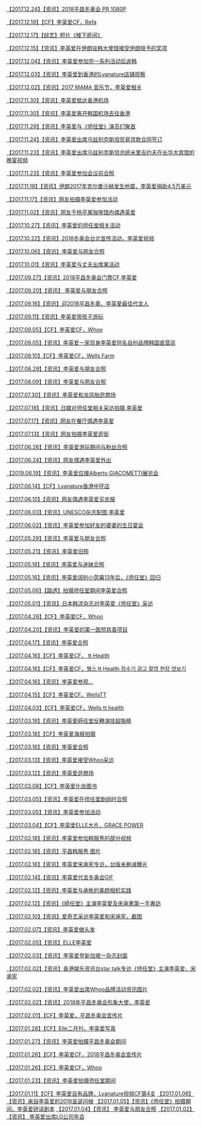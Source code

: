 <a href="https://weibo.com/3965220781/FBabUeJGh" rel="nofollow">【2017.12.24】【资讯】2018平昌冬奥会 PR 1080P</a>

<a href="https://weibo.com/6493535909/Ilx2mdzAt" rel="nofollow">【2017.12.19】【CF】李英爱CF，Refa</a>

<a href="https://weibo.com/6493535909/I8T1Rg7Ts" rel="nofollow">【2017.12.17】【综艺】短片《楼下房间》</a>

<a href="https://weibo.com/6493535909/HrI9fFnsV" rel="nofollow">【2017.12.15】【资讯】李英爱在伊朗驻韩大使馆接受伊朗授予的奖项</a>

<a href="https://weibo.com/ttarticle/p/show?id=2309404399380177223938" rel="nofollow">【2017.12.04】【资讯】李英爱参加完一系列活动后返韩</a>

<a href="https://weibo.com/ttarticle/p/show?id=2309404399382282764320" rel="nofollow">【2017.12.03】【资讯】李英爱到香港的Lyanature店铺视察</a>

<a href="https://weibo.com/ttarticle/p/show?id=2309404407358464852146" rel="nofollow">【2017.12.02】【资讯】2017 MAMA 音乐节，李英爱相关</a>

<a href="http://t.cn/RY9qNNE?m=4180180484174965&amp;u=3965220781" rel="nofollow">【2017.11.30】【资讯】李英爱抵达香港机场</a>

<a href="http://t.cn/RYa2xXQ?m=4179743388149403&amp;u=3965220781" rel="nofollow">【2017.11.30】【资讯】李英爱离开韩国机场去往香港</a>

<a href="https://weibo.com/ttarticle/p/show?id=2309404399385323634807" rel="nofollow">【2017.11.29】【资讯】李英爱与《师任堂》演员们聚首</a>

<a href="https://weibo.com/ttarticle/p/show?id=2309404399385805979782" rel="nofollow">【2017.11.24】【资讯】李英爱出席乌兹别克斯坦贸易贷款合同签订</a>

<a href="http://t.cn/ESLTXeg?m=4366060825886497&amp;u=6493535909" rel="nofollow">【2017.11.23】【资讯】李英爱出席乌兹别克斯坦总统米里吉约夫在长华大宾馆的晚宴视频</a>

<a href="https://weibo.com/ttarticle/p/show?id=2309404399388087681044" rel="nofollow">【2017.11.23】【资讯】李英爱参加会议前合照</a>

<a href="https://weibo.com/6518522740/Jl1G4jwoW" rel="nofollow">【2017.11.19】【资讯】伊朗2017年克尔曼沙赫发生地震，李英爱捐助4.5万美元</a>

<a href="https://weibo.com/ttarticle/p/show?id=2309404399388599386440" rel="nofollow">【2017.11.17】【资讯】网友拍摄李英爱参加活动</a>

<a href="https://weibo.com/3965220781/IzXGID7uw" rel="nofollow">【2017.11.02】【资讯】网友于杨平某咖啡馆内偶遇英爱</a>

<a href="https://weibo.com/ttarticle/p/show?id=2309404399390671372362" rel="nofollow">【2017.10.27】【资讯】李英爱的师任堂相关活动</a>

<a href="https://v.youku.com/v_show/id_XMzEwMzA5Nzk4NA==" rel="nofollow">【2017.10.22】【资讯】2018冬奥会台北宣传活动，李英爱视频</a>

<a href="https://weibo.com/ttarticle/p/show?id=2309404399392311345229" rel="nofollow">【2017.10.06】【资讯】李英爱与网友合照</a>

<a href="https://weibo.com/ttarticle/p/show?id=2309404403385842401379" rel="nofollow">【2017.10.01】【资讯】李英爱与丈夫出席某活动</a>

<a href="https://weibo.com/ttarticle/p/show?id=2309404403387587231776" rel="nofollow">【2017.09.27】【资讯】2018平昌冬奥会门票CF,李英爱</a>

<a href="https://weibo.com/ttarticle/p/show?id=2309404403388820357195" rel="nofollow">【2017.09.20】【资讯】 李英爱与朋友合照</a>

<a href="http://t.cn/Ai9TZvlT" rel="nofollow">【2017.09.16】【资讯】迎2018平昌冬奧，李英愛最佳代言人</a>

<a href="https://weibo.com/ttarticle/p/show?id=2309404403393190821992" rel="nofollow">【2017.09.11】【资讯】李英爱带孩子游玩</a>

<a href="https://weibo.com/6493535909/IlnJwuIdk" rel="nofollow">【2017.09.05】【CF】李英爱CF，Whoo</a>

<a href="https://weibo.com/ttarticle/p/show?id=2309404403394474278985" rel="nofollow">【2017.09.05】【资讯】李英爱一家现身李英爱同名自创品牌韩国直营店</a>

<a href="https://weibo.com/6493535909/I6uhK1oBO" rel="nofollow">【2017.09.10】【CF】李英爱CF，Wells Farm</a>

<a href="https://weibo.com/ttarticle/p/show?id=2309404403395774513264" rel="nofollow">【2017.08.29】【资讯】李英爱与朋友合照</a>

<a href="https://weibo.com/ttarticle/p/show?id=2309404403426581676287" rel="nofollow">【2017.08.09】【资讯】李英爱与网友合照</a>

<a href="https://weibo.com/ttarticle/p/show?id=2309404403427596697847" rel="nofollow">【2017.07.30】【资讯】李英爱和龙凤胎逛商场</a>

<a href="https://weibo.com/ttarticle/p/show?id=2309404403428490084445" rel="nofollow">【2017.07.18】【资讯】日媒对师任堂相关采访拍摄,李英爱</a>

<a href="https://weibo.com/ttarticle/p/show?id=2309404403429270224898" rel="nofollow">【2017.07.17】【资讯】网友在餐厅偶遇李英爱</a>

<a href="https://v-wb.youku.com/v_show/id_XMjg4ODIzNTc0MA==.html" rel="nofollow">【2017.07.13】【资讯】网友拍摄李英爱逛街</a>

<a href="https://weibo.com/ttarticle/p/show?id=2309404403479929028850" rel="nofollow">【2017.06.26】【资讯】李英爱游玩期间与粉丝合照</a>

<a href="https://weibo.com/ttarticle/p/show?id=2309404403486090461383" rel="nofollow">【2017.06.24】【资讯】网友偶遇李英爱外出</a>

<a href="https://weibo.com/ttarticle/p/show?id=2309404403490486091936" rel="nofollow">【2019.06.19】【资讯】李英爱应援Alberto GIACOMETTI展览会</a>

<a href="https://weibo.com/6493535909/I6s2W8eyh" rel="nofollow">【2017.06.14】【CF】Lyanature香港中环店</a>

<a href="https://weibo.com/ttarticle/p/show?id=2309404403491283009763" rel="nofollow">【2017.06.10】【资讯】网友偶遇李英爱买衣服</a>

<a href="https://weibo.com/ttarticle/p/show?id=2309404403491756965958" rel="nofollow">【2017.06.03】【资讯】UNESCO杂志配图,李英爱</a>

<a href="https://weibo.com/ttarticle/p/show?id=2309404403492386111505" rel="nofollow">【2017.06.02】【资讯】李英爱参加好友的婆婆的生日宴会</a>

<a href="https://weibo.com/ttarticle/p/show?id=2309404403493208195203" rel="nofollow">【2017.05.29】【资讯】李英爱与朋友合照</a>

<a href="https://weibo.com/ttarticle/p/show?id=2309404405593195544658" rel="nofollow">【2017.05.21】【资讯】李英爱旧照</a>

<a href="https://weibo.com/ttarticle/p/show?id=2309404405593820495999" rel="nofollow">【2017.05.18】【资讯】李英爱与迷妹合照</a>

<a href="http://t.cn/ESyZhLz?m=4366073547261204&amp;u=6493535909" rel="nofollow">【2017.05.16】【资讯】李英爱阔别小荧幕13年后，《师任堂》回归</a>

<a href="https://weibo.com/ttarticle/p/show?id=2309404405594747437150" rel="nofollow">【2017.05.06】【路透】拍摄师任堂期间李英爱合照</a>

<a href="https://weibo.com/ttarticle/p/show?id=2309404405595548549192" rel="nofollow">【2017.05.01】【资讯】日本韩流杂志对李英爱《师任堂》采访</a>

<a href="https://weibo.com/6493535909/IldVBBr8D" rel="nofollow">【2017.04.26】【CF】李英爱CF，Whoo</a>

<a href="https://weibo.com/ttarticle/p/show?id=2309404405596173500732" rel="nofollow">【2017.04.20】【资讯】李英爱的第一医院慈善项目</a>

<a href="https://weibo.com/ttarticle/p/show?id=2309404405596798451843" rel="nofollow">【2017.04.17】【资讯】李英爱合照</a>

<a href="https://weibo.com/6493535909/I6skU6cjc" rel="nofollow">【2017.04.16】【CF】李英爱CF， tt Health</a>

<a href="https://weibo.com/6493535909/I6ss4wqch" rel="nofollow">【2017.04.16】【CF】李英爱CF，웰스 tt Health 정수기 광고 촬영 현장 엿보기</a>

<a href="https://weibo.com/ttarticle/p/show?id=2309404405597427597530" rel="nofollow">【2017.04.16】【资讯】李英爱参观...</a>

<a href="https://weibo.com/6493535909/Il4pKkO6l" rel="nofollow">【2017.04.15】【CF】李英爱CF。WellsTT</a>

<a href="https://weibo.com/6493535909/I6siAw3B7" rel="nofollow">【2017.04.03】【CF】李英爱CF，Wells tt health</a>

<a href="http://t.cn/ESRxVO3?m=4367585330568242&amp;u=6493535909" rel="nofollow">【2017.03.19】【资讯】李英愛師任堂反轉演技超吸睛</a>

<a href="https://weibo.com/ttarticle/p/show?id=2309404405598492950728" rel="nofollow">【2017.03.18】【CF】李英爱海报拍摄</a>

<a href="https://weibo.com/ttarticle/p/show?id=2309404405598983684260" rel="nofollow">【2017.03.16】【资讯】李英爱合照</a>

<a href="https://v.youku.com/v_show/id_XMjYzNDA1MzEyOA==" rel="nofollow">【2017.03.13】【资讯】李英爱接受Whoo采访</a>

<a href="https://weibo.com/ttarticle/p/show?id=2309404405599776407676" rel="nofollow">【2017.03.12】【资讯】李英爱逛商场</a>

<a href="https://weibo.com/ttarticle/p/show?id=2309404408113053696031" rel="nofollow">【2017.03.08】【CF】李英爱化妆图书</a>

<a href="https://tieba.baidu.com/p/6233610008" rel="nofollow">【2017.03.05】【资讯】李英爱在师任堂剧组时合照</a>

<a href="https://tieba.baidu.com/p/6233612260" rel="nofollow">【2017.03.05】【资讯】李英爱参加活动</a>

<a href="https://v.youku.com/v_show/id_XMjU3MTM0OTA4NA==" rel="nofollow">【2017.03.04】【CF】李英爱ELLE大片，GRACE POWER</a>

<a href="https://weibo.com/6493535909/IhAICsCDm" rel="nofollow">【2017.02.18】【资讯】李英爱参加韩服秀的部分视频</a>

<a href="https://tieba.baidu.com/p/6233627471" rel="nofollow">【2017.02.18】【资讯】平昌韩服秀,图片</a>

<a href="http://t.cn/ESRI04q?m=4367584130313000&amp;u=6493535909" rel="nofollow">【2017.02.16】【资讯】李英爱宋承宪专访，台版未删减曝光</a>

<a href="https://tieba.baidu.com/p/6233631873" rel="nofollow">【2017.02.14】【资讯】李英爱代言冬奥会GIF</a>

<a href="https://tieba.baidu.com/p/6233633654" rel="nofollow">【2017.02.12】【资讯】李英爱与承彬的美颜相机实践</a>

<a href="http://t.cn/ESRfSXH?m=4367583212082537&amp;u=6493535909" rel="nofollow">【2017.02.12】【资讯】《師任堂》主演李英愛及宋承憲第一手專訪</a>

<a href="https://tieba.baidu.com/p/6233637563" rel="nofollow">【2017.02.10】【资讯】爱奇艺采访李英爱和宋承宪，截图</a>

<a href="http://t.cn/ESyb2Ng?m=4366076265740330&amp;u=6493535909" rel="nofollow">【2017.02.07】【资讯】李英爱做头发</a>

<a href="https://weibo.com/6493535909/I6iXx7FrG" rel="nofollow">【2017.02.05】【资讯】ELLE李英爱</a>

<a href="https://tieba.baidu.com/p/6233641718" rel="nofollow">【2017.02.03】【资讯】李英爱登新加坡一杂志封面</a>

<a href="https://v.youku.com/v_show/id_XMjQ5MzEyMDQ1Ng==" rel="nofollow">【2017.02.02】【资讯】香港娱乐资讯台star talk专访《师任堂》主演李英爱、宋承宪</a>

<a href="https://tieba.baidu.com/p/6233645651" rel="nofollow">【2017.02.02】【资讯】李英爱出席Whoo品牌活动资讯图片</a>

<a href="https://tieba.baidu.com/p/6233647171" rel="nofollow">【2017.02.02】【资讯】2018年平昌冬奥会形象大使，李英爱</a>

<a href="https://www.bilibili.com/video/av64873646/" rel="nofollow">【2017.02.01】【CF】李英爱，平昌冬奥会宣传片</a>

<a href="https://weibo.com/ttarticle/p/show?id=2309404415722271932569" rel="nofollow">【2017.01.28】【CF】Elle二月刊，李英爱写真</a>

<a href="https://tieba.baidu.com/p/6233679254" rel="nofollow">【2017.01.27】【资讯】李英爱拍摄平昌冬奥会期间</a>

<a href="https://weibo.com/6493535909/IkVztfKzh" rel="nofollow">【2017.01.26】【CF】李英爱CF，2018平昌冬奥会宣传片</a>

<a href="https://weibo.com/6493535909/IkLUTsWSc" rel="nofollow">【2017.01.26】【CF】李英爱CF，Whoo</a>

<a href="https://tieba.baidu.com/p/6233787223" rel="nofollow">【2017.01.23】【资讯】李英爱拍摄师任堂期间</a>

<a href="http://t.cn/AiRnF04Z?m=4413258871651934&amp;u=6493535909" rel="nofollow">【2017.01.11】【CF】李英爱自有品牌，Lyanature视频CF第4支</a>
<a href="https://tieba.baidu.com/p/6233789620" rel="nofollow">【2017.01.06】【资讯】来自李英爱的2016圣诞问候</a>
<a href="https://weibo.com/6493535909/I3qIujXCh" rel="nofollow">【2017.01.05】【资讯】《师任堂》拍摄期间，李英爱研读剧本</a>
<a href="https://weibo.com/6493535909/I3qJxAgqh" rel="nofollow">【2017.01.04】【资讯】 李英爱与朋友合照</a>
<a href="https://weibo.com/6493535909/I3qKwsT25" rel="nofollow">【2017.01.02】【资讯】 李英爱出席LG公司年会</a>
